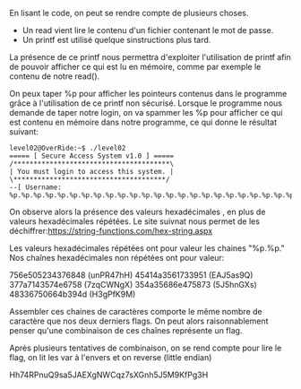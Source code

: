 En lisant le code, on peut se rendre compte de plusieurs choses.

- Un read vient lire le contenu d'un fichier contenant le mot de passe.
- Un printf est utilisé quelque sinstructions plus tard.

La présence de ce printf nous permettra d'exploiter l'utilisation de printf afin de pouvoir afficher ce qui est lu en mémoire, comme par exemple le
contenu de notre read().

On peux taper %p pour afficher les pointeurs contenus dans le programme grâce à l'utilisation de ce printf non sécurisé.
Lorsque le programme nous demande de taper notre login, on va spammer les %p pour afficher ce qui est contenu en mémoire dans notre programme, ce qui donne le résultat suivant:

```
level02@OverRide:~$ ./level02
===== [ Secure Access System v1.0 ] =====
/***************************************\
| You must login to access this system. |
\**************************************/
--[ Username: %p.%p.%p.%p.%p.%p.%p.%p.%p.%p.%p.%p.%p.%p.%p.%p.%p.%p.%p.%p.%p.%p.%p.%p.%p.%p.%p.%p.%p.%p.%p.%p.%p.%p.%p.%p.%p.%p.%p.%p.%p.%p.%p.%p.%p.%p.%p.%p
```

On observe alors la présence des valeurs hexadécimales , en plus de valeurs hexadécimales répétées.
Le site suivnat nous permet de les déchiffrer:https://string-functions.com/hex-string.aspx

Les valeurs hexadécimales répétées ont pour valeur les chaines "%p.%p."
Nos chaînes hexadécimales non répétées ont pour valeur:

756e505234376848 (unPR47hH)
45414a3561733951 (EAJ5as9Q)
377a7143574e6758 (7zqCWNgX)
354a35686e475873 (5J5hnGXs)
48336750664b394d (H3gPfK9M)

Assembler ces chaines de caractères comporte le même nombre de caractère que nos deux derniers flags.
On peut alors raisonnablement penser qu'une combinaison de ces chaînes représente un flag.

Après plusieurs tentatives de combinaison, on se rend compte pour lire le flag,  on lit les var à l'envers et on reverse (little endian)

Hh74RPnuQ9sa5JAEXgNWCqz7sXGnh5J5M9KfPg3H
